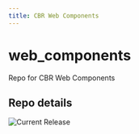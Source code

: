 ```yaml
---
title: CBR Web Components
---
```


# web_components
Repo for CBR Web Components


## Repo details

![Current Release](https://img.shields.io/badge/release-v0.11.2-blue)


